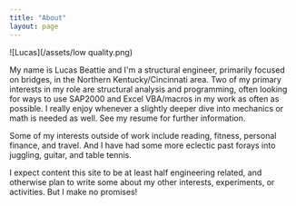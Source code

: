 ```yaml
---
title: "About"
layout: page
---
```

![Lucas](/assets/low quality.png)

My name is Lucas Beattie and I'm a structural engineer, primarily focused on bridges, in the Northern Kentucky/Cincinnati area. Two of my primary interests in my role are structural analysis and programming, often looking for ways to use SAP2000 and Excel VBA/macros in my work as often as possible. I really enjoy whenever a slightly deeper dive into mechanics or math is needed as well. See my resume for further information.

Some of my interests outside of work include reading, fitness, personal finance, and travel. And I have had some more eclectic past forays into juggling, guitar, and table tennis.

I expect content this site to be at least half engineering related, and otherwise plan to write some about my other interests, experiments, or activities. But I make no promises!
